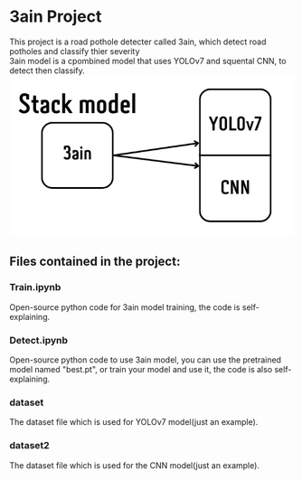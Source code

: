 # 3ain Project
This project is a road pothole detecter called 3ain, which detect road potholes and classify thier severity    
3ain model is a cpombined model that uses YOLOv7 and squental CNN, to detect then classify.
![Alt text](model.png?raw=true "Title")


## Files contained in the project:


### Train.ipynb
Open-source python code for 3ain model training, the code is self-explaining.

### Detect.ipynb
Open-source python code to use 3ain model, you can use the pretrained model named "best.pt", or train your model and use it, the code is also self-explaining.


### dataset
The dataset file which is used for YOLOv7 model(just an example).

### dataset2
The dataset file which is used for the CNN model(just an example).
